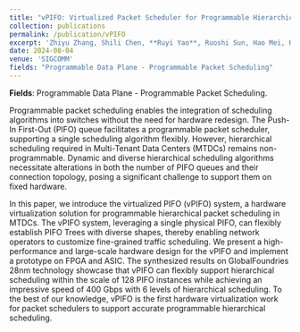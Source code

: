 ```yaml
---
title: "vPIFO: Virtualized Packet Scheduler for Programmable Hierarchical Scheduling in High-Speed Networks"
collection: publications
permalink: /publication/vPIFO
excerpt: 'Zhiyu Zhang, Shili Chen, **Ruyi Yao**, Ruoshi Sun, Hao Mei, Hao Wang, Zixuan Chen, Gaojian Fang, Yibo Fan, Wanxin Shi, Sen Liu, and Yang Xu'
date: 2024-08-04
venue: 'SIGCOMM'
fields: "Programmable Data Plane - Programmable Packet Scheduling"
---
```


**Fields**: Programmable Data Plane - Programmable Packet Scheduling. 

Programmable packet scheduling enables the integration of scheduling algorithms into switches without the need for hardware redesign. The Push-In First-Out (PIFO) queue facilitates a programmable packet scheduler, supporting a single scheduling algorithm flexibly. However, hierarchical scheduling required in Multi-Tenant Data Centers (MTDCs) remains non-programmable. Dynamic and diverse hierarchical scheduling algorithms necessitate alterations in both the number of PIFO queues and their connection topology, posing a significant challenge to support them on fixed hardware.

In this paper, we introduce the virtualized PIFO (vPIFO) system, a hardware virtualization solution for programmable hierarchical packet scheduling in MTDCs. The vPIFO system, leveraging a single physical PIFO, can flexibly establish PIFO Trees with diverse shapes, thereby enabling network operators to customize fine-grained traffic scheduling. We present a high-performance and large-scale hardware design for the vPIFO and implement a prototype on FPGA and ASIC. The synthesized results on GlobalFoundries 28nm technology showcase that vPIFO can flexibly support hierarchical scheduling within the scale of 128 PIFO instances while achieving an impressive speed of 400 Gbps with 6 levels of hierarchical scheduling. To the best of our knowledge, vPIFO is the first hardware virtualization work for packet schedulers to support accurate programmable hierarchical scheduling.
